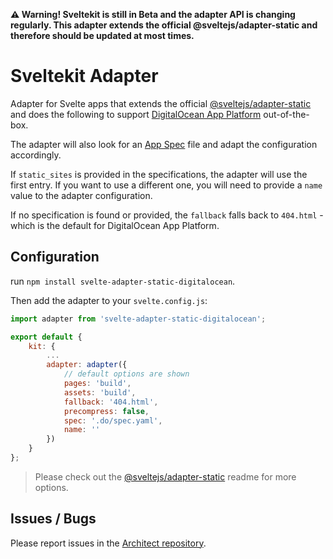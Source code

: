 **⚠️ Warning! Sveltekit is still in Beta and the adapter API is changing regularly. This adapter extends the official @sveltejs/adapter-static and therefore should be updated at most times.**

# Sveltekit Adapter

Adapter for Svelte apps that extends the official [@sveltejs/adapter-static](https://github.com/sveltejs/kit/tree/master/packages/adapter-static) and does the following to support [DigitalOcean App Platform](https://www.digitalocean.com/products/app-platform) out-of-the-box.

The adapter will also look for an [App Spec](https://docs.digitalocean.com/products/app-platform/concepts/app-spec/) file and adapt the configuration accordingly.

If `static_sites` is provided in the specifications, the adapter will use the first entry. If you want to use a different one, you will need to provide a `name` value to the adapter configuration.

If no specification is found or provided, the `fallback` falls back to `404.html` - which is the default for DigitalOcean App Platform.

## Configuration

run `npm install svelte-adapter-static-digitalocean`.

Then add the adapter to your `svelte.config.js`:

```js
import adapter from 'svelte-adapter-static-digitalocean';

export default {
	kit: {
		...
		adapter: adapter({
            // default options are shown
			pages: 'build',
			assets: 'build',
			fallback: '404.html',
			precompress: false,
            spec: '.do/spec.yaml',
            name: ''
        })
	}
};
```

> Please check out the [@sveltejs/adapter-static](https://github.com/sveltejs/kit/tree/master/packages/adapter-static) readme for more options.

## Issues / Bugs
Please report issues in the [Architect repository](https://github.com/architect/architect/issues).